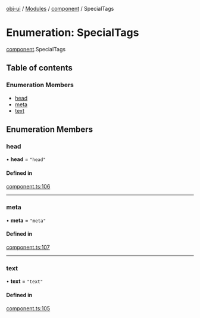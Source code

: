 [obj-ui](../README.md) / [Modules](../modules.md) / [component](../modules/component.md) / SpecialTags

# Enumeration: SpecialTags

[component](../modules/component.md).SpecialTags

## Table of contents

### Enumeration Members

- [head](component.SpecialTags.md#head)
- [meta](component.SpecialTags.md#meta)
- [text](component.SpecialTags.md#text)

## Enumeration Members

### head

• **head** = ``"head"``

#### Defined in

[component.ts:106](https://github.com/finleyowen/obj-ui/blob/d2aecf8/src/component.ts#L106)

___

### meta

• **meta** = ``"meta"``

#### Defined in

[component.ts:107](https://github.com/finleyowen/obj-ui/blob/d2aecf8/src/component.ts#L107)

___

### text

• **text** = ``"text"``

#### Defined in

[component.ts:105](https://github.com/finleyowen/obj-ui/blob/d2aecf8/src/component.ts#L105)

